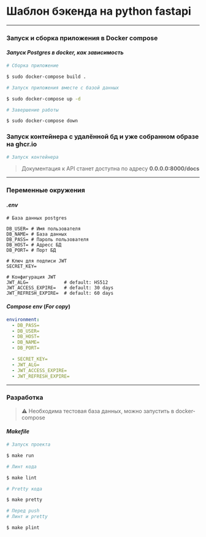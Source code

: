 # Шаблон бэкенда на python fastapi

<hr>

### Запуск и сборка приложения в Docker compose
#### *Запуск Postgres в docker, как зависимость*

```bash
# Сборка приложение

$ sudo docker-compose build .
```

```bash
# Запуск приложения вместе с базой данных

$ sudo docker-compose up -d
```

```bash
# Завершение работы

$ sudo docker-compose down
```

### Запуск контейнера с удалённой бд и уже собранном образе на ghcr.io

```bash
# Запуск контейнера
```

> Документация к API станет доступна по адресу **0.0.0.0:8000/docs**
<hr>

### Переменные окружения

#### *.env*

```dotenv
# База данных postgres

DB_USER= # Имя пользователя
DB_NAME= # База данных
DB_PASS= # Пароль пользователя
DB_HOST= # Адресс БД
DB_PORT= # Порт БД

# Ключ для подписи JWT
SECRET_KEY=

# Конфигурация JWT
JWT_ALG=             # default: HS512
JWT_ACCESS_EXPIRE=   # default: 30 days
JWT_REFRESH_EXPIRE=  # default: 60 days
```

#### *Compose env* (*For copy*)
```yaml
environment:
  - DB_PASS=
  - DB_USER=
  - DB_HOST=
  - DB_NAME=
  - DB_PORT=

  - SECRET_KEY=
  - JWT_ALG=
  - JWT_ACCESS_EXPIRE=
  - JWT_REFRESH_EXPIRE=
```

<hr>

### Разработка

> :warning: Необходима тестовая база данных, можно запустить в docker-compose

#### *Makefile*

```bash
# Запуск проекта

$ make run
```

```bash
# Линт кода

$ make lint
```

```bash
# Pretty кода

$ make pretty
```

```bash
# Перед push
# Линт и pretty

$ make plint
```
